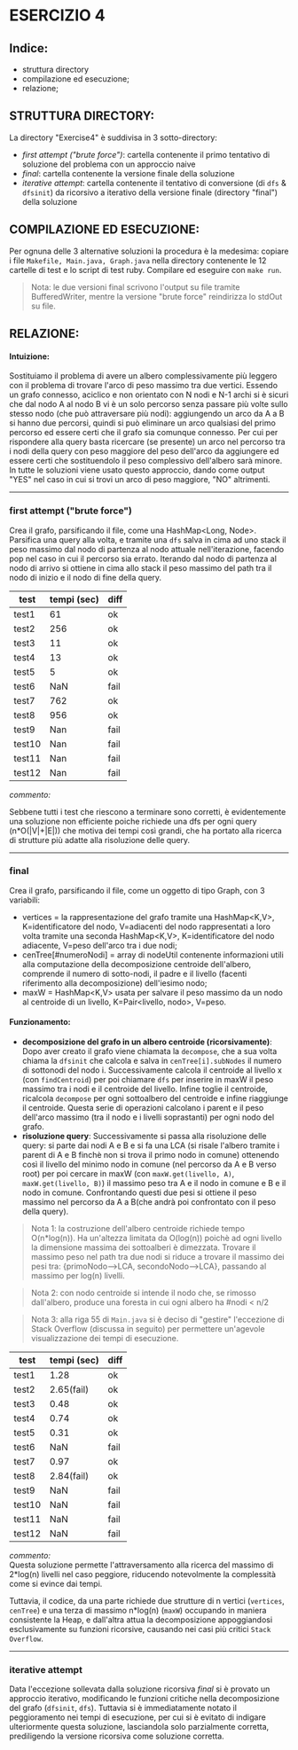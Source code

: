 # ESERCIZIO 4

## Indice:
* struttura directory
* compilazione ed esecuzione;
* relazione;

## STRUTTURA DIRECTORY:
La directory "Exercise4" è suddivisa in 3 sotto-directory:
* *first attempt ("brute force")*: cartella contenente il primo tentativo di soluzione del problema con un approccio naive
* *final*: cartella contenente la versione finale della soluzione
* *iterative attempt*: cartella contenente il tentativo di conversione (di `dfs` & `dfsinit`) da ricorsivo a iterativo della versione finale (directory "final") della soluzione



## COMPILAZIONE ED ESECUZIONE:
Per ognuna delle 3 alternative soluzioni la procedura è la medesima: copiare i file `Makefile, Main.java, Graph.java` nella directory contenente le 12 cartelle di test e lo script di test ruby.
Compilare ed eseguire con `make run`.
>Nota: le due versioni final scrivono l'output su file tramite BufferedWriter, mentre la versione "brute force" reindirizza lo stdOut su file. 

## RELAZIONE:

#### Intuizione:
Sostituiamo il problema di avere un albero complessivamente più leggero con il problema di trovare l'arco di peso massimo tra due vertici. Essendo un grafo connesso, aciclico e non orientato con N nodi e N-1 archi si è sicuri che dal nodo A al nodo B vi è un solo percorso senza passare più volte sullo stesso nodo (che può attraversare più nodi): aggiungendo un arco da A a B si hanno due percorsi, quindi si può eliminare un arco qualsiasi del primo percorso ed essere certi che il grafo sia comunque connesso. Per cui per rispondere alla query basta ricercare (se presente) un arco nel percorso tra i nodi della query con peso maggiore del peso dell'arco da aggiungere ed essere certi che sostituendolo il peso complessivo dell'albero sarà minore. 
In tutte le soluzioni viene usato questo approccio, dando come output "YES" nel caso in cui si trovi un arco di peso maggiore, "NO" altrimenti. 

---

### **first attempt ("brute force")**
Crea il grafo, parsificando il file, come una HashMap<Long, Node>. Parsifica una query alla volta, e tramite una `dfs` salva in cima ad uno stack il peso massimo dal nodo di partenza al nodo attuale nell'iterazione, facendo pop nel caso in cui il percorso sia errato. Iterando dal nodo di partenza al nodo di arrivo si ottiene in cima allo stack il peso massimo del path tra il nodo di inizio e il nodo di fine della query. 

test  | tempi (sec) | diff
----- | ----- | ---------  
test1 | 61 | ok
test2 | 256| ok
test3 | 11 | ok
test4 | 13 | ok
test5 | 5  | ok
test6 | NaN | fail
test7 | 762 | ok
test8 | 956 | ok
test9 | Nan| fail
test10 | Nan | fail
test11 | Nan | fail
test12 | Nan | fail

_commento:_
 
Sebbene tutti i test che riescono a terminare sono corretti, è evidentemente una soluzione non efficiente poiche richiede una dfs per ogni query (n*O(|V|+|E|)) che motiva dei tempi così grandi, che ha portato alla ricerca di strutture più adatte alla risoluzione delle query. 

---

### **final**
Crea il grafo, parsificando il file, come un oggetto di tipo Graph, con 3 variabili: 
* vertices = la rappresentazione del grafo tramite una HashMap<K,V>, K=identificatore del nodo, V=adiacenti del nodo rappresentati a loro volta tramite una seconda HashMap<K,V>, K=identificatore del nodo adiacente, V=peso dell'arco tra i due nodi;
*  cenTree[#numeroNodi] = array di nodeUtil contenente informazioni utili alla computazione della decomposizione centroide dell'albero, comprende  il numero di sotto-nodi, il padre e il livello (facenti riferimento alla decomposizione) dell'iesimo nodo;
*  maxW = HashMap<K,V> usata per salvare il peso massimo da un nodo al centroide di un livello, K=Pair<livello, nodo>, V=peso. 

#### Funzionamento:
* **decomposizione del grafo in un albero centroide (ricorsivamente)**:
 Dopo aver creato il grafo viene chiamata la `decompose`, che a sua volta chiama la `dfsinit` che calcola e salva in `cenTree[i].subNodes` il numero di sottonodi del nodo i. Successivamente calcola il centroide al livello x (con `findCentroid`) per poi chiamare `dfs` per inserire in maxW il peso massimo tra i nodi e il centroide del livello. Infine toglie il centroide, ricalcola `decompose` per ogni sottoalbero del centroide e infine riaggiunge il centroide. Questa serie di operazioni calcolano i parent e il peso dell'arco massimo (tra il nodo e i livelli soprastanti) per ogni nodo del grafo.
* **risoluzione query**:
Successivamente si passa alla risoluzione delle query:
si parte dai nodi A e B e si fa una LCA (si risale l'albero tramite i parent di A e B finchè non si trova il primo nodo in comune) ottenendo così il livello del minimo nodo in comune (nel percorso da A e B verso root) per poi cercare in maxW (con `maxW.get(livello, A)`, `maxW.get(livello, B)`) il massimo peso tra A e il nodo in comune e B e il nodo in comune. Confrontando questi due pesi si ottiene il peso massimo nel percorso da A a B(che andrà poi confrontato con il peso della query).


>Nota 1: la costruzione dell'albero centroide richiede tempo O(n*log(n)). Ha un'altezza limitata da O(log(n)) poichè ad ogni livello la dimensione massima dei sottoalberi è dimezzata. Trovare il massimo peso nel path tra due nodi si riduce a trovare il massimo dei pesi tra: {primoNodo-->LCA, secondoNodo-->LCA}, passando al massimo per log(n) livelli.

>Nota 2: con nodo centroide si intende il nodo che, se rimosso dall'albero, produce una foresta in cui ogni albero ha #nodi < n/2

>Nota 3: alla riga 55 di `Main.java` si è deciso di "gestire" l'eccezione di Stack Overflow (discussa in seguito) per permettere un'agevole visualizzazione dei tempi di esecuzione. 

test  | tempi (sec) | diff
----- | ----- | ---------  
test1 | 1.28 | ok
test2 | 2.65(fail) | ok
test3 | 0.48 | ok
test4 | 0.74 | ok
test5 | 0.31 | ok
test6 | NaN | fail
test7 | 0.97 | ok
test8 | 2.84(fail) | ok
test9 | NaN | fail
test10 | NaN | fail
test11 | NaN | fail
test12 | NaN | fail

_commento:_\
Questa soluzione permette l'attraversamento alla ricerca del massimo di 2*log(n) livelli nel caso peggiore, riducendo notevolmente la complessità come si evince dai tempi.

Tuttavia, il codice, da una parte richiede due strutture di n vertici (`vertices`, `cenTree`) e una terza di massimo n*log(n) (`maxW`) occupando in maniera consistente la Heap, e dall'altra attua la decomposizione appoggiandosi esclusivamente su funzioni ricorsive, causando nei casi più critici `Stack Overflow`.   
 
---

### **iterative attempt**

Data l'eccezione sollevata dalla soluzione ricorsiva _final_ si è provato un approccio iterativo, modificando le funzioni critiche nella decomposizione del grafo (`dfsinit`, `dfs`). Tuttavia si è immediatamente notato il peggioramento nei tempi di esecuzione, per cui si è evitato di indigare ulteriormente questa soluzione, lasciandola solo parzialmente corretta, prediligendo la versione ricorsiva come soluzione corretta. 